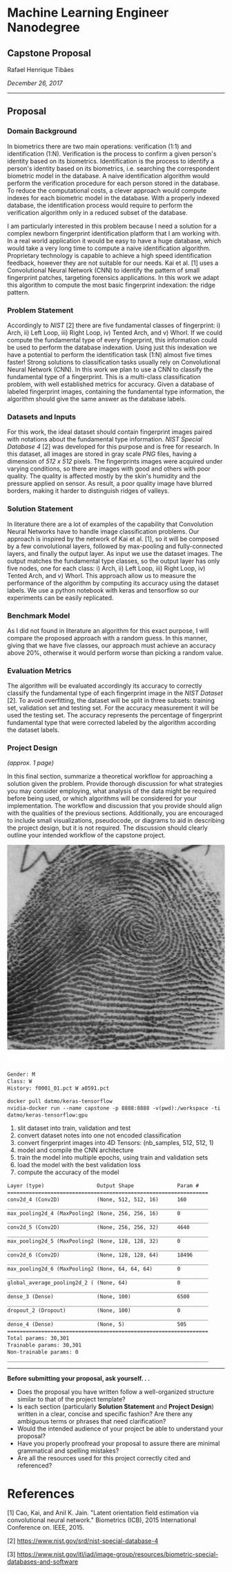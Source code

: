 # Machine Learning Engineer Nanodegree

## Capstone Proposal

Rafael Henrique Tibães

_December 26, 2017_

---

## Proposal

### Domain Background

In biometrics there are two main operations: verification (1:1) and identification (1:N). Verification is the process to confirm a given person's identity based on its biometrics. Identification is the process to identify a person's identity based on its biometrics, i.e. searching the correspondent biometric model in the database. A naive identification algorithm would perform the verification procedure for each person stored in the database. To reduce the computational costs, a clever approach would compute indexes for each biometric model in the database. With a properly indexed database, the identification process would require to perform the verification algorithm only in a reduced subset of the database.

I am particularly interested in this problem because I need a solution for a complex newborn fingerprint identification platform that I am working with. In a real world application it would be easy to have a huge database, which would take a very long time to compute a naive identification algorithm. Proprietary technology is capable to achieve a high speed identification feedback, however they are not suitable for our needs. Kai et al. [1] uses a Convolutional Neural Network (CNN) to identify the pattern of small fingerprint patches, targeting forensics applications. In this work we adapt this algorithm to compute the most basic fingerprint indexation: the ridge pattern.

### Problem Statement

Accordingly to _NIST_ [2] there are five fundamental classes of fingerprint: i) Arch, ii) Left Loop, iii) Right Loop, iv) Tented Arch, and v) Whorl. If we could compute the fundamental type of every fingerprint, this information could be used to perform the database indexation. Using just this indexation we have a potential to perform the identification task (1:N) almost five times faster! Strong solutions to classification tasks usually rely on Convolutional Neural Network (CNN). In this work we plan to use a CNN to classify the fundamental type of a fingerprint. This is a multi-class classification problem, with well established metrics for accuracy. Given a database of labeled fingerprint images, containing the fundamental type information, the algorithm should give the same answer as the database labels.

### Datasets and Inputs

For this work, the ideal dataset should contain fingerprint images paired with notations about the fundamental type information. _NIST Special Database 4_ [2] was developed for this purpose and is free for research. In this dataset, all images are stored in gray scale _PNG_ files, having a dimension of _512 x 512_ pixels. The fingerprints images were acquired under varying conditions, so there are images with good and others with poor quality. The quality is affected mostly by the skin's humidity and the pressure applied on sensor. As result, a poor quality image have blurred borders, making it harder to distinguish ridges of valleys.

### Solution Statement

In literature there are a lot of examples of the capability that Convolution Neural Networks have to handle image classification problems. Our approach is inspired by the network of Kai et al. [1], so it will be composed by a few convolutional layers, followed by max-pooling and fully-connected layers, and finally the output layer. As input we use the dataset images. The output matches the fundamental type classes, so the output layer has only five nodes, one for each class: i) Arch, ii) Left Loop, iii) Right Loop, iv) Tented Arch, and v) Whorl. This approach allow us to measure the performance of the algorithm by computing its accuracy using the dataset labels. We use a python notebook with keras and tensorflow so our experiments can be easily replicated.

### Benchmark Model

As I did not found in literature an algorithm for this exact purpose, I will compare the proposed approach with a random guess. In this manner, giving that we have five classes, our approach must achieve an accuracy above 20%, otherwise it would perform worse than picking a random value.

### Evaluation Metrics

The algorithm will be evaluated accordingly its accuracy to correctly classify the fundamental type of each fingerprint image in the _NIST Dataset_ [2]. To avoid overfitting, the dataset will be split in three subsets: training set, validation set and testing set. For the accuracy measurement it will be used the testing set. The accuracy represents the percentage of fingerprint fundamental type that were corrected labeled by the algorithm according the dataset labels.

### Project Design
_(approx. 1 page)_

In this final section, summarize a theoretical workflow for approaching a solution given the problem. Provide thorough discussion for what strategies you may consider employing, what analysis of the data might be required before being used, or which algorithms will be considered for your implementation. The workflow and discussion that you provide should align with the qualities of the previous sections. Additionally, you are encouraged to include small visualizations, pseudocode, or diagrams to aid in describing the project design, but it is not required. The discussion should clearly outline your intended workflow of the capstone project.

![Fingerprint](img/fingerprint.png)

```
Gender: M
Class: W
History: f0001_01.pct W a0591.pct
```

```
docker pull datmo/keras-tensorflow
nvidia-docker run --name capstone -p 8888:8888 -v(pwd):/workspace -ti datmo/keras-tensorflow:gpu
```

1. slit dataset into train, validation and test
2. convert dataset notes into one not encoded classification
3. convert fingerprint images into 4D Tensors: (nb_samples, 512, 512, 1)
4. model and compile the CNN architecture
5. train the model into multiple epochs, using train and validation sets
6. load the model with the best validation loss
7. compute the accuracy of the model


```
Layer (type)                 Output Shape              Param #   
=================================================================
conv2d_4 (Conv2D)            (None, 512, 512, 16)      160       
_________________________________________________________________
max_pooling2d_4 (MaxPooling2 (None, 256, 256, 16)      0         
_________________________________________________________________
conv2d_5 (Conv2D)            (None, 256, 256, 32)      4640      
_________________________________________________________________
max_pooling2d_5 (MaxPooling2 (None, 128, 128, 32)      0         
_________________________________________________________________
conv2d_6 (Conv2D)            (None, 128, 128, 64)      18496     
_________________________________________________________________
max_pooling2d_6 (MaxPooling2 (None, 64, 64, 64)        0         
_________________________________________________________________
global_average_pooling2d_2 ( (None, 64)                0         
_________________________________________________________________
dense_3 (Dense)              (None, 100)               6500      
_________________________________________________________________
dropout_2 (Dropout)          (None, 100)               0         
_________________________________________________________________
dense_4 (Dense)              (None, 5)                 505       
=================================================================
Total params: 30,301
Trainable params: 30,301
Non-trainable params: 0
_________________________________________________________________
```

-----------

**Before submitting your proposal, ask yourself. . .**

- Does the proposal you have written follow a well-organized structure similar to that of the project template?
- Is each section (particularly **Solution Statement** and **Project Design**) written in a clear, concise and specific fashion? Are there any ambiguous terms or phrases that need clarification?
- Would the intended audience of your project be able to understand your proposal?
- Have you properly proofread your proposal to assure there are minimal grammatical and spelling mistakes?
- Are all the resources used for this project correctly cited and referenced?

# References

[1] Cao, Kai, and Anil K. Jain. "Latent orientation field estimation via convolutional neural network." Biometrics (ICB), 2015 International Conference on. IEEE, 2015.

[2] https://www.nist.gov/srd/nist-special-database-4

[3] https://www.nist.gov/itl/iad/image-group/resources/biometric-special-databases-and-software